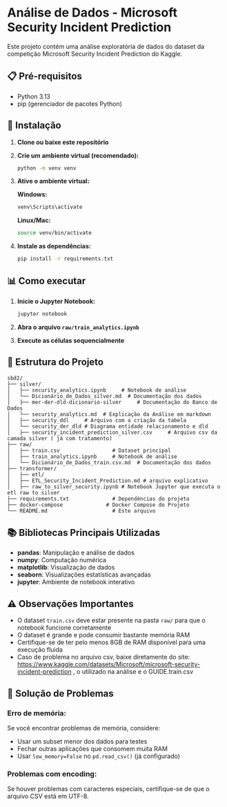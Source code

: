 # Análise de Dados - Microsoft Security Incident Prediction

Este projeto contém uma análise exploratória de dados do dataset da competição Microsoft Security Incident Prediction do Kaggle.

## 📋 Pré-requisitos

- Python 3.13
- pip (gerenciador de pacotes Python)

## 🚀 Instalação

1. **Clone ou baixe este repositório**

2. **Crie um ambiente virtual (recomendado):**
   ```bash
   python -m venv venv
   ```

3. **Ative o ambiente virtual:**
   
   **Windows:**
   ```bash
   venv\Scripts\activate
   ```
   
   **Linux/Mac:**
   ```bash
   source venv/bin/activate
   ```

4. **Instale as dependências:**
   ```bash
   pip install -r requirements.txt
   ```

## 📊 Como executar

1. **Inicie o Jupyter Notebook:**
   ```bash
   jupyter notebook
   ```

2. **Abra o arquivo `raw/train_analytics.ipynb`**

3. **Execute as células sequencialmente**

## 📁 Estrutura do Projeto

```
sbd2/
├── silver/
│   ├── security_analytics.ipynb     # Notebook de análise
│   └── Dicionário_de_Dados_silver.md  # Documentação dos dados
│   ├── mer-der-dld-dicionario-silver     # Documentação do Banco de Dados
│   └── security_analytics.md  # Explicação da Análise em markdown
│   ├── security_ddl     # Arquivo com a criação da tabela
│   └── security_der_dld # Diagrama entidade relacionamento e dld
│   ├── security_incident_prediction_silver.csv     # Arquivo csv da camada silver ( já com tratamento)
├── raw/
│   ├── train.csv                 # Dataset principal
│   ├── train_analytics.ipynb     # Notebook de análise
│   └── Dicionário_de_Dados_train.csv.md  # Documentação dos dados
├── transformer/
│   ├── etl/
│   ├── ETL_Security_Incident_Prediction.md # arquivo explicativo
│   ├── raw_to_silver_security.ipynb # Notebook Jupyter que executa o etl raw to silver
├── requirements.txt              # Dependências do projeto
├── docker-compose              # Docker Compose do Projeto
└── README.md                     # Este arquivo
```

## 📚 Bibliotecas Principais Utilizadas

- **pandas**: Manipulação e análise de dados
- **numpy**: Computação numérica
- **matplotlib**: Visualização de dados
- **seaborn**: Visualizações estatísticas avançadas
- **jupyter**: Ambiente de notebook interativo

## ⚠️ Observações Importantes

- O dataset `train.csv` deve estar presente na pasta `raw/` para que o notebook funcione corretamente
- O dataset é grande e pode consumir bastante memória RAM
- Certifique-se de ter pelo menos 8GB de RAM disponível para uma execução fluida
- Caso de problema no arquivo csv, baixe diretamente do site: https://www.kaggle.com/datasets/Microsoft/microsoft-security-incident-prediction , o utilizado na análise e o GUIDE.train.csv

## 🐛 Solução de Problemas

### Erro de memória:
Se você encontrar problemas de memória, considere:
- Usar um subset menor dos dados para testes
- Fechar outras aplicações que consomem muita RAM
- Usar `low_memory=False` no `pd.read_csv()` (já configurado)

### Problemas com encoding:
Se houver problemas com caracteres especiais, certifique-se de que o arquivo CSV está em UTF-8.

